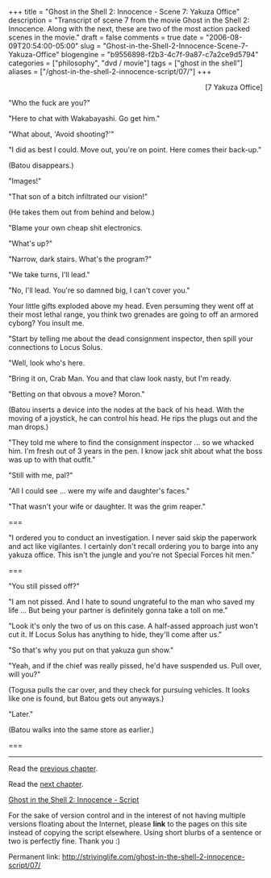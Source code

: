 +++
title = "Ghost in the Shell 2: Innocence - Scene 7: Yakuza Office"
description = "Transcript of scene 7 from the movie Ghost in the Shell 2: Innocence. Along with the next, these are two of the most action packed scenes in the movie."
draft = false
comments = true
date = "2006-08-09T20:54:00-05:00"
slug = "Ghost-in-the-Shell-2-Innocence-Scene-7-Yakuza-Office"
blogengine = "b9556898-f2b3-4c7f-9a87-c7a2ce9d5794"
categories = ["philosophy", "dvd / movie"]
tags = ["ghost in the shell"]
aliases = ["/ghost-in-the-shell-2-innocence-script/07/"]
+++

<p style="text-align: right">
[7 Yakuza Office]
</p>
<p>
&quot;Who the fuck are you?&quot;
</p>
<p>
&quot;Here to chat with Wakabayashi. Go get him.&quot;
</p>
<!--more-->
<p>
&quot;What about, &#39;Avoid shooting?&#39;&quot;
</p>
<p>
&quot;I did as best I could. Move out, you&#39;re on point. Here comes their back-up.&quot;
</p>
<p>
(Batou disappears.)
</p>
<p>
&quot;Images!&quot;
</p>
<p>
&quot;That son of a bitch infiltrated our vision!&quot;<!--adsense-->
</p>
<p>
(He takes them out from behind and below.)
</p>
<p>
&quot;Blame your own cheap shit electronics.
</p>
<p>
&quot;What&#39;s up?&quot;
</p>
<p>
&quot;Narrow, dark stairs. What&#39;s the program?&quot;
</p>
<p>
&quot;We take turns, I&#39;ll lead.&quot;
</p>
<p>
&quot;No, I&#39;ll lead. You&#39;re so damned big, I can&#39;t cover you.&quot;
</p>
<p>
Your little gifts exploded above my head. Even persuming they went off at their most lethal range, you think two grenades are going to off an armored cyborg? You insult me.
</p>
<p>
&quot;Start by telling me about the dead consignment inspector, then spill your connections to Locus Solus.
</p>
<p>
&quot;Well, look who&#39;s here.
</p>
<p>
&quot;Bring it on, Crab Man. You and that claw look nasty, but I&#39;m ready.
</p>
<p>
&quot;Betting on that obvous a move? Moron.&quot;
</p>
<p>
(Batou inserts a device into the nodes at the back of his head.  With the moving of a joystick, he can control his head.  He rips the plugs out and the man drops.)
</p>
<p>
&quot;They told me where to find the consignment inspector ... so we whacked him. I&#39;m fresh out of 3 years in the pen. I know jack shit about what the boss was up to with that outfit.&quot;
</p>
<p>
&quot;Still with me, pal?&quot;
</p>
<p>
&quot;All I could see ... were my wife and daughter&#39;s faces.&quot;
</p>
<p>
&quot;That wasn&#39;t your wife or daughter. It was the grim reaper.&quot;
</p>
<p>
===
</p>
<p>
&quot;I ordered you to conduct an investigation. I never said skip the paperwork and act like vigilantes. I certainly don&#39;t recall ordering you to barge into any yakuza office. This isn&#39;t the jungle and you&#39;re not Special Forces hit men.&quot;
</p>
<p>
===
</p>
<p>
&quot;You still pissed off?&quot;
</p>
<p>
&quot;I am not pissed. And I hate to sound ungrateful to the man who saved my life ... But being your partner is definitely gonna take a toll on me.&quot;
</p>
<p>
&quot;Look it&#39;s only the two of us on this case. A half-assed approach just won&#39;t cut it. If Locus Solus has anything to hide, they&#39;ll come after us.&quot;
</p>
<p>
&quot;So that&#39;s why you put on that yakuza gun show.&quot;
</p>
<p>
&quot;Yeah, and if the chief was really pissed, he&#39;d have suspended us. Pull over, will you?&quot;
</p>
<p>
(Togusa pulls the car over, and they check for pursuing vehicles.  It looks like one is found, but Batou gets out anyways.)
</p>
<p>
&quot;Later.&quot;
</p>
<p>
(Batou walks into the same store as earlier.)
</p>
<p>
===
</p>
<hr />
<p>
Read the <a href="/ghost-in-the-shell-2-innocence-script/06/">previous chapter</a>.
</p>
<p>
Read the <a href="/ghost-in-the-shell-2-innocence-script/08/">next chapter</a>.
</p>
<p>
<a href="/ghost-in-the-shell-2-innocence-script/">Ghost in the Shell 2: Innocence - Script</a>
</p>
<div class="tip">
<p>
For the sake of version control and in the interest of not having multiple versions floating about the Internet, please <strong>link</strong> to the pages on this site instead of copying the script elsewhere. Using short blurbs of a sentence or two is perfectly fine.  Thank you :)
</p>
<p>
Permanent link: <a href="/ghost-in-the-shell-2-innocence-script/07/">http://strivinglife.com/ghost-in-the-shell-2-innocence-script/07/</a>
</p>
</div>


